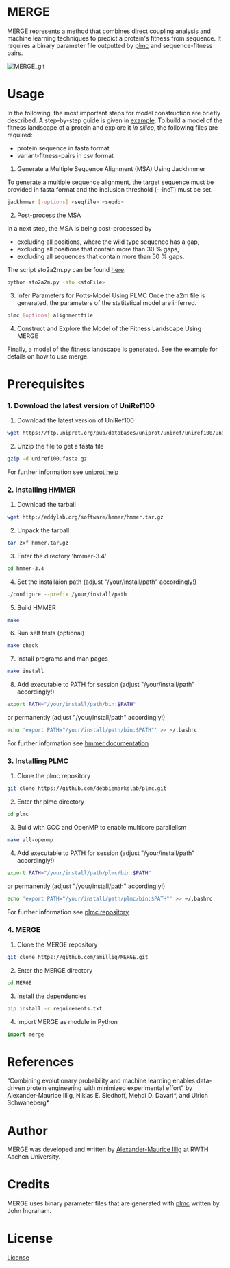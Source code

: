 # MERGE
MERGE represents a method that combines direct coupling analysis and machine learning techniques to predict a protein's fitness from sequence. It requires a binary parameter file outputted by [plmc](https://github.com/debbiemarkslab/plmc/tree/master) and sequence-fitness pairs.

![MERGE_git](https://github.com/amillig/MERGE/assets/58852023/f3da6124-5bee-41a2-b4be-a9c8cd0c4947)

# Usage
In the following, the most important steps for model construction are briefly described. A step-by-step guide is given in [example](https://github.com/amillig/MERGE/tree/main/example). To build a model of the fitness landscape of a protein and explore it *in silico*, the following files are required:
- protein sequence in fasta format
- variant-fitness-pairs in csv format

1. Generate a Multiple Sequence Alignment (MSA) Using Jackhmmer

To generate a multiple sequence alignment, the target sequence must be provided in fasta format and the inclusion threshold (--incT) must be set.

```bash
jackhmmer [-options] <seqfile> <seqdb>
```

2. Post-process the MSA
   
In a next step, the MSA is being post-processed by
- excluding all positions, where the wild type sequence has a gap,
- excluding all positions that contain more than 30 % gaps,
- excluding all sequences that contain more than 50 % gaps.

The script sto2a2m.py can be found [here](https://github.com/amillig/MERGE/tree/main/scripts/sto2a2m.py).
```bash
python sto2a2m.py -sto <stoFile>
```

3. Infer Parameters for Potts-Model Using PLMC
Once the a2m file is generated, the parameters of the statitstical model are inferred.
```bash
plmc [options] alignmentfile
```

4. Construct and Explore the Model of the Fitness Landscape Using MERGE

Finally, a model of the fitness landscape is generated. See the example for details on how to use merge.

# Prerequisites
  ### 1. Download the latest version of UniRef100
  1. Download the latest version of UniRef100
```bash
wget https://ftp.uniprot.org/pub/databases/uniprot/uniref/uniref100/uniref100.fasta.gz
```

  2. Unzip the file to get a fasta file
```bash
gzip -d uniref100.fasta.gz
```

For further information see [uniprot help](https://www.uniprot.org/help/downloads)

### 2. Installing HMMER
1. Download the tarball
```bash
wget http://eddylab.org/software/hmmer/hmmer.tar.gz
```

2. Unpack the tarball
```bash
tar zxf hmmer.tar.gz
```

3. Enter the directory 'hmmer-3.4'
```bash
cd hmmer-3.4
```

4. Set the installaion path (adjust "/your/install/path" accordingly!)
```bash
./configure --prefix /your/install/path
```

5. Build HMMER
```bash
make
```

6. Run self tests (optional)
```bash
make check
```

7. Install programs and man pages
```bash
make install
```

8. Add executable to PATH for session (adjust "/your/install/path" accordingly!)
```bash
export PATH="/your/install/path/bin:$PATH"
```
or permanently (adjust "/your/install/path" accordingly!)
```bash
echo 'export PATH="/your/install/path/bin:$PATH"' >> ~/.bashrc
```

For further information see [hmmer documentation](http://hmmer.org/documentation.html)

### 3. Installing PLMC
1. Clone the plmc repository 
```bash
git clone https://github.com/debbiemarkslab/plmc.git
```

2. Enter thr plmc directory
```bash
cd plmc
```

3. Build with GCC and OpenMP to enable multicore parallelism
```bash
make all-openmp
```

4. Add executable to PATH for session (adjust "/your/install/path" accordingly!)
```bash
export PATH="/your/install/path/plmc/bin:$PATH"
``` 
or permanently (adjust "/your/install/path" accordingly!)
```bash
echo 'export PATH="/your/install/path/plmc/bin:$PATH"' >> ~/.bashrc
```

For further information see [plmc repository](https://github.com/debbiemarkslab/plmc)


### 4. MERGE
1. Clone the MERGE repository
```bash
git clone https://github.com/amillig/MERGE.git
```

2. Enter the MERGE directory
```bash
cd MERGE
```

3. Install the dependencies
```bash
pip install -r requirements.txt
```

4. Import MERGE as module in Python
```python
import merge
```

# References
“Combining evolutionary probability and machine learning enables data-driven protein engineering with minimized experimental effort” by Alexander-Maurice Illig, Niklas E. Siedhoff, Mehdi D. Davari*, and Ulrich Schwaneberg*

# Author
MERGE was developed and written by [Alexander-Maurice Illig](https://www.researchgate.net/profile/Alexander-M-Illig) at RWTH Aachen University.

# Credits
MERGE uses binary parameter files that are generated with [plmc](https://github.com/debbiemarkslab/plmc) written by John Ingraham.

# License
[License](https://github.com/amillig/MERGE/blob/main/LICENSE)
